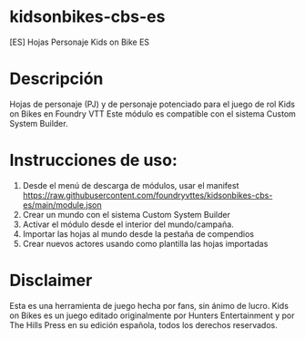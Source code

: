 # kidsonbikes-cbs-es
[ES] Hojas Personaje Kids on Bike ES

# Descripción

Hojas de personaje (PJ) y de personaje potenciado para el juego de rol Kids on Bikes en Foundry VTT
Este módulo es compatible con el sistema Custom System Builder.

# Instrucciones de uso:

1. Desde el menú de descarga de módulos, usar el manifest https://raw.githubusercontent.com/foundryvttes/kidsonbikes-cbs-es/main/module.json
2. Crear un mundo con el sistema Custom System Builder
3. Activar el módulo desde el interior del mundo/campaña.
4. Importar las hojas al mundo desde la pestaña de compendios
5. Crear nuevos actores usando como plantilla las hojas importadas

# Disclaimer

Esta es una herramienta de juego hecha por fans, sin ánimo de lucro. Kids on Bikes es un juego editado originalmente por Hunters Entertainment y por The Hills Press en su edición española, todos los derechos reservados.
